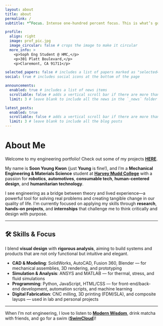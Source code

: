 ```yaml
---
layout: about
title: about
permalink: /
subtitle: *“Focus. Intense one-hundred percent focus. This is what’s going to get you through.”*

profile:
  align: right
  image: prof_pic.jpg
  image_circular: false # crops the image to make it circular
  more_info: >
    <p>Soph Eng Student @ HMC,</p>
    <p>301 Platt Boulevard,</p>
    <p>Claremont, CA 91711</p>

selected_papers: false # includes a list of papers marked as "selected={true}"
social: true # includes social icons at the bottom of the page

announcements:
  enabled: true # includes a list of news items
  scrollable: false # adds a vertical scroll bar if there are more than 3 news items
  limit: 3 # leave blank to include all the news in the `_news` folder

latest_posts:
  enabled: true
  scrollable: false # adds a vertical scroll bar if there are more than 3 new posts items
  limit: 3 # leave blank to include all the blog posts
---
```



# About Me

Welcome to my engineering portfolio! Check out some of my projects [**HERE**](#).

My name is **Soon Young Kwon** (just **Young** is fine!), and I’m a **Mechanical Engineering & Materials Science** student at [**Harvey Mudd College**](https://www.hmc.edu/) with a passion for **robotics**, **automotives**, **consumable tech**, **human-centered design**, and **humanitarian technology**.

I see engineering as a bridge between theory and lived experience—a powerful tool for solving real problems and creating tangible change in our quality of life. I'm currently focused on applying my skills through **research**, **hands-on projects**, and **internships** that challenge me to think critically and design with purpose.

---

## 🛠 Skills & Focus

I blend **visual design** with **rigorous analysis**, aiming to build systems and products that are not only functional but intuitive and elegant.

- **CAD & Modeling**: SolidWorks, AutoCAD, Fusion 360, Blender — for mechanical assemblies, 3D rendering, and prototyping  
- **Simulation & Analysis**: ANSYS and MATLAB — for thermal, stress, and fluid simulations  
- **Programming**: Python, JavaScript, HTML/CSS — for front-end/back-end development, automation scripts, and machine learning  
- **Digital Fabrication**: CNC milling, 3D printing (FDM/SLA), and composite layups — used in lab and personal projects  

---

When I’m not engineering, I love to listen to [**Modern Wisdom**](https://open.spotify.com/show/0XrOqvxlqQI6bmdYHuIVnr), drink matcha with friends, and go for a swim ([**SwimCloud**](https://www.swimcloud.com/swimmer/1996834/))!

